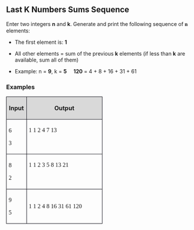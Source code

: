 <H2 LANG="bg-BG" CLASS="western"><SPAN LANG="en-US">Last K
	Numbers Sums Sequence</SPAN></H2>
<P STYLE="margin-top: 0.06in">Enter two integers <B>n</B> and <B>k</B>.
Generate and print the following sequence of <FONT FACE="Consolas, serif"><B>n</B></FONT>
elements:</P>
<UL>
	<LI><P STYLE="margin-top: 0.06in">The first element is: <B>1</B></P>
	<LI><P STYLE="margin-top: 0.06in">All other elements = sum of the
	previous <B>k</B> elements (if less than <B>k</B> are available, sum
	all of them)</P>
	<LI><P STYLE="margin-top: 0.06in">Example: n = <B>9</B>, k = <B>5</B>
	<FONT FACE="Wingdings, serif"></FONT> <B>120</B> = 4 + 8 + 16 +
	31 + 61</P>
</UL>
<H3 CLASS="western">Examples</H3>
<TABLE WIDTH=253 CELLPADDING=4 CELLSPACING=0>
	<COL WIDTH=42>
	<COL WIDTH=193>
	<TR>
		<TD WIDTH=42 BGCOLOR="#d9d9d9" STYLE="border: 1px solid #00000a; padding-top: 0.04in; padding-bottom: 0.04in; padding-left: 0.06in; padding-right: 0.06in">
			<P ALIGN=CENTER><B>Input</B></P>
		</TD>
		<TD WIDTH=193 BGCOLOR="#d9d9d9" STYLE="border: 1px solid #00000a; padding-top: 0.04in; padding-bottom: 0.04in; padding-left: 0.06in; padding-right: 0.06in">
			<P ALIGN=CENTER><B>Output</B></P>
		</TD>
	</TR>
	<TR>
		<TD WIDTH=42 STYLE="border: 1px solid #00000a; padding-top: 0.04in; padding-bottom: 0.04in; padding-left: 0.06in; padding-right: 0.06in">
			<P STYLE="margin-bottom: 0in"><FONT FACE="Consolas, serif">6</FONT></P>
			<P><FONT FACE="Consolas, serif">3</FONT></P>
		</TD>
		<TD WIDTH=193 STYLE="border: 1px solid #00000a; padding-top: 0.04in; padding-bottom: 0.04in; padding-left: 0.06in; padding-right: 0.06in">
			<P STYLE="margin-bottom: 0in"><FONT FACE="Consolas, serif">1 1 2 4
			7 13</FONT></P>
			<P><BR>
			</P>
		</TD>
	</TR>
	<TR>
		<TD WIDTH=42 STYLE="border: 1px solid #00000a; padding-top: 0.04in; padding-bottom: 0.04in; padding-left: 0.06in; padding-right: 0.06in">
			<P STYLE="margin-bottom: 0in"><FONT FACE="Consolas, serif">8</FONT></P>
			<P><FONT FACE="Consolas, serif">2</FONT></P>
		</TD>
		<TD WIDTH=193 STYLE="border: 1px solid #00000a; padding-top: 0.04in; padding-bottom: 0.04in; padding-left: 0.06in; padding-right: 0.06in">
			<P STYLE="margin-bottom: 0in"><FONT FACE="Consolas, serif">1 1 2 3
			5 8 13 21</FONT></P>
			<P><BR>
			</P>
		</TD>
	</TR>
	<TR>
		<TD WIDTH=42 STYLE="border: 1px solid #00000a; padding-top: 0.04in; padding-bottom: 0.04in; padding-left: 0.06in; padding-right: 0.06in">
			<P STYLE="margin-bottom: 0in"><FONT FACE="Consolas, serif">9</FONT></P>
			<P><FONT FACE="Consolas, serif">5</FONT></P>
		</TD>
		<TD WIDTH=193 STYLE="border: 1px solid #00000a; padding-top: 0.04in; padding-bottom: 0.04in; padding-left: 0.06in; padding-right: 0.06in">
			<P><FONT FACE="Consolas, serif">1 1 2 4 8 16 31 61 120</FONT></P>
		</TD>
	</TR>
</TABLE>